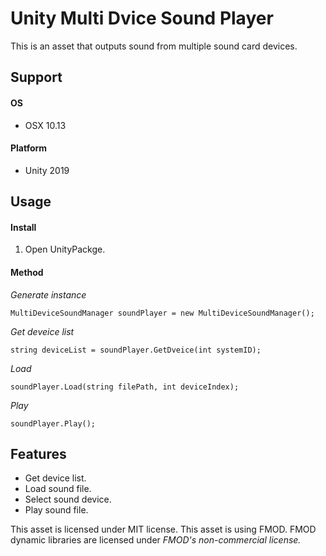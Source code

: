 
# Unity Multi Dvice Sound Player

This is an asset that outputs sound from multiple sound card devices.

## Support

#### OS
- OSX 10.13

#### Platform
- Unity 2019


## Usage

#### Install
1. Open UnityPackge.


#### Method

*Generate instance*

`MultiDeviceSoundManager soundPlayer = new MultiDeviceSoundManager();`

*Get deveice list*

`string deviceList = soundPlayer.GetDveice(int systemID);`	

*Load*
	
`soundPlayer.Load(string filePath, int deviceIndex);`

*Play*

`soundPlayer.Play();`


## Features

- Get device list.
- Load sound file.
- Select sound device.
- Play sound file.

This asset is licensed under MIT license.
This asset is using FMOD.
FMOD dynamic libraries are licensed under *FMOD's non-commercial license.*
